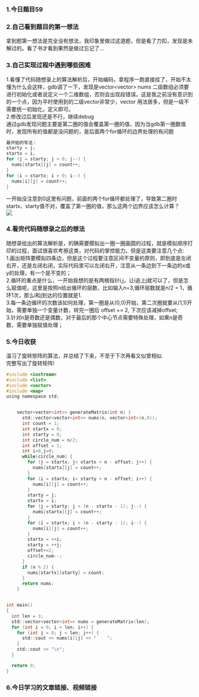 ### 1.今日题目59  
  
### 2.自己看到题目的第一想法  
拿到题第一想法是完全没有想法，我印象里做过这道题，但是看了力扣，发现是未解过的。看了书才看到果然是做过忘记了...
  
### 3.自己实现过程中遇到哪些困难  
1.看懂了代码随想录上的算法解析后，开始编码，拿程序一跑直接挂了，开始不太懂为什么会这样，gdb调了一下，发现是vector<vector<int>> nums 二级数组必须要进行初始化或者说定义一个二维数组，否则会出现段错误。这是我之前没有意识到的一个点，因为平时使用到的二级vector非常少，vector<int> 用法居多，但是一级不需要统一初始化，定义即可。  
2.修改过后发现还是不行，继续debug  
通过gdb发现问题主要是第二圈的值会覆盖第一圈的值，因为当gdb第一圈数值时，发现所有的值都是没问题的，是后面两个for循环的边界处理的有问题  
```c  
最开始的写法：
starty = j;
startx = i;
for (j = starty; j > 0; j--) {
  nums[startx][j] = count++;
}
for (i = startx; i > 0; i--) {
  nums[i][j] = count++;
}
```  
一开始没注意到0这里有问题，前面的两个for循环都处理了，导致第二圈时startx、starty值不对，覆盖了第一圈的值，那么这两个边界应该怎么计算？  
![](https://github.com/joehou89/oj_or_algorithm/blob/main/%E7%AE%97%E6%B3%95%E5%88%86%E6%9E%90%E7%BB%93%E6%9E%84%E5%9B%BE/%E6%97%8B%E8%BD%AC%E7%9F%A9%E9%98%B5%E7%AE%97%E6%B3%95%E8%A7%A3%E6%9E%90.jpg)  
  
### 4.看完代码随想录之后的想法  
随想录给出的算法解析是，的确需要模拟出一圈一圈画圆的过程，就是模拟顺序打印的过程，面试很喜欢考擦这类，对代码的掌控能力。但是这类要注意几个点:  
1.画出矩阵要模拟四条边，但是这个过程要注意区间不变量的原则，即到底是左闭右开，还是左闭右闭，实际代码里可以左闭右开，注意从一条边到下一条边的x或y的处理，有一个是不变的；  
2.循环的重点是什么，一开始我想的是有两根指针i,j，让i追上j就可以了，但是怎么赋值呢，这里是按照n给出循环的层数，比如输入n=3,循环层数就是n/2 = 1，循环1次，那么i和j到达的位置就是1.  
3.每一条边循环的次数该如何处理，第一圈是从(0,0)开始，第二次圈就要从(1,1)开始，需要单独一个变量计数，转完一圈后 offset += 2, 下次应该减掉offset;  
3.针对n是奇数还是偶数，对于最后的那个中心节点需要特殊处理，如果n是奇数，需要单独赋值处理；  
  
### 5.今日收获  
温习了旋转矩阵的算法，并总结了下来，不至于下次再看又似曾相似.  
完整写出了旋转矩阵!  
```c  
#include <iostream>
#include <list>
#include <vector>
#include <map>
using namespace std;


    vector<vector<int>> generateMatrix(int n) {
      std::vector<vector<int>> nums(n, vector<int>(n,0));
      int count = 1;
      int startx = 0;
      int starty = 0;
      int circle_num = n/2;
      int offset = 1;
      int i=0,j=0;
      while(circle_num) {
        for (j = startx; j< startx + n - offset; j++) {
          nums[startx][j] = count++;
        }
        for (i = startx; i< starty + n - offset; i++) {
          nums[i][j] = count++;
        }
        starty = j;
        startx = i;
        for (j = starty; j > (n - startx - 1); j--) {
          nums[startx][j] = count++;
        }
        for (i = startx; i > (n - starty - 1); i--) {
          nums[i][j] = count++;
        }
        startx = ++i;
        starty = ++j;
        offset+=2;
        circle_num--;
      }
      if (n % 2) {
        nums[startx][starty] = count;
      }
      return nums;
    }


int main()
{
  int len = 3;
  std::vector<vector<int>> nums = generateMatrix(len);
  for (int i = 0; i < len; i++) {
    for (int j = 0; j < len; j++) {
      std::cout << nums[i][j] << "    ";
    }
    std::cout << "\n";
  }

  return 0;
}
```  
  
### 6.今日学习的文章链接、视频链接  
  
  
